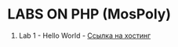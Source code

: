 # LABS ON PHP (MosPoly)

1. Lab 1 - Hello World - [Ссылка на хостинг](http://phplab1.std-1743.ist.mospolytech.ru/)